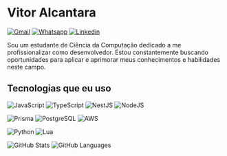 # Vitor Alcantara

[![Gmail](https://img.shields.io/badge/Gmail-D14836?style=for-the-badge&logo=gmail&logoColor=white)](https://mail.google.com/mail/u/0/#inbox?compose=GTvVlcSBmzcpXQwkcRwdhMTjQPmHHsrDHJFkLWmHSxVxgNtkvPdwwjLdVzWfSCWxQrnpjTDwnwlCL)
[![Whatsapp](https://img.shields.io/badge/WhatsApp-25D366?style=for-the-badge&logo=whatsapp&logoColor=white)](https://wa.me/+55799136-0886)
[![Linkedin](https://img.shields.io/badge/LinkedIn-0077B5?style=for-the-badge&logo=linkedin&logoColor=white)](https://www.linkedin.com/in/vitor-alcantara-dev/)

Sou um estudante de Ciência da Computação dedicado a me profissionalizar como desenvolvedor. Estou constantemente buscando oportunidades para aplicar e aprimorar meus conhecimentos e habilidades neste campo.

## Tecnologias que eu uso

![JavaScript](https://img.shields.io/badge/JavaScript-323330?style=for-the-badge&logo=javascript&logoColor=F7DF1E)
![TypeScript](https://img.shields.io/badge/TypeScript-007ACC?style=for-the-badge&logo=typescript&logoColor=white)
![NestJS](https://img.shields.io/badge/nestjs-E0234E?style=for-the-badge&logo=nestjs&logoColor=white)
![NodeJS](https://img.shields.io/badge/Node%20js-339933?style=for-the-badge&logo=nodedotjs&logoColor=white)

![Prisma](https://img.shields.io/badge/Prisma-3982CE?style=for-the-badge&logo=Prisma&logoColor=white)
![PostgreSQL](https://img.shields.io/badge/PostgreSQL-316192?style=for-the-badge&logo=postgresql&logoColor=white)
![AWS](https://img.shields.io/badge/Amazon_Web_Services-FF9900?style=for-the-badge&logo=amazonwebservices&logoColor=white)

![Python](https://img.shields.io/badge/Python-3776AB?style=for-the-badge&logo=python&logoColor=white)
![Lua](https://img.shields.io/badge/Lua-2C2D72?style=for-the-badge&logo=lua&logoColor=white)


![GitHub Stats](https://github-readme-stats.vercel.app/api?username=Vitor-Pinho-Alcantara&theme=blue-green)
![GitHub Languages](https://github-readme-stats.vercel.app/api/top-langs/?username=Vitor-Pinho-Alcantara&theme=blue-green)
